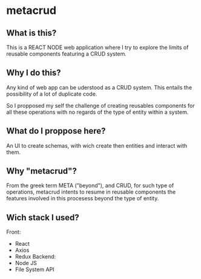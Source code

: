 # metacrud

## What is this?
This is a REACT NODE web application where I try to explore the limits of reusable components featuring a CRUD system.

## Why I do this?

Any kind of web app can be uderstood as a CRUD system. This entails the possibility of a lot of duplicate code.

So I propposed my self the challenge of creating reusables components for all these operations with no regards of the type of entity within a system. 

## What do I proppose here?

An UI to create schemas, with wich create then entities and interact with them. 

## Why "metacrud"?

From the greek term META ("beyond"), and CRUD, for such type of operations, metacrud intents to resume in reusable components the features involved in this procesess beyond the type of entity. 

## Wich stack I used?
Front: 
- React
- Axios
- Redux
Backend:
- Node JS
- File System API


